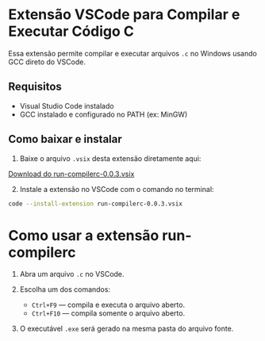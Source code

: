 # Extensão VSCode para Compilar e Executar Código C

Essa extensão permite compilar e executar arquivos `.c` no Windows usando GCC direto do VSCode.

## Requisitos

- Visual Studio Code instalado
- GCC instalado e configurado no PATH (ex: MinGW)

## Como baixar e instalar

1. Baixe o arquivo `.vsix` desta extensão diretamente aqui:

[Download do run-compilerc-0.0.3.vsix](https://github.com/r7melo/run-compilerc/blob/releases/run-compilerc-0.0.3.vsix)

2. Instale a extensão no VSCode com o comando no terminal:

```bash
code --install-extension run-compilerc-0.0.3.vsix
```

# Como usar a extensão run-compilerc

1. Abra um arquivo `.c` no VSCode.

2. Escolha um dos comandos:

   - `Ctrl+F9` — compila e executa o arquivo aberto.
   - `Ctrl+F10` — compila somente o arquivo aberto.

4. O executável `.exe` será gerado na mesma pasta do arquivo fonte.
